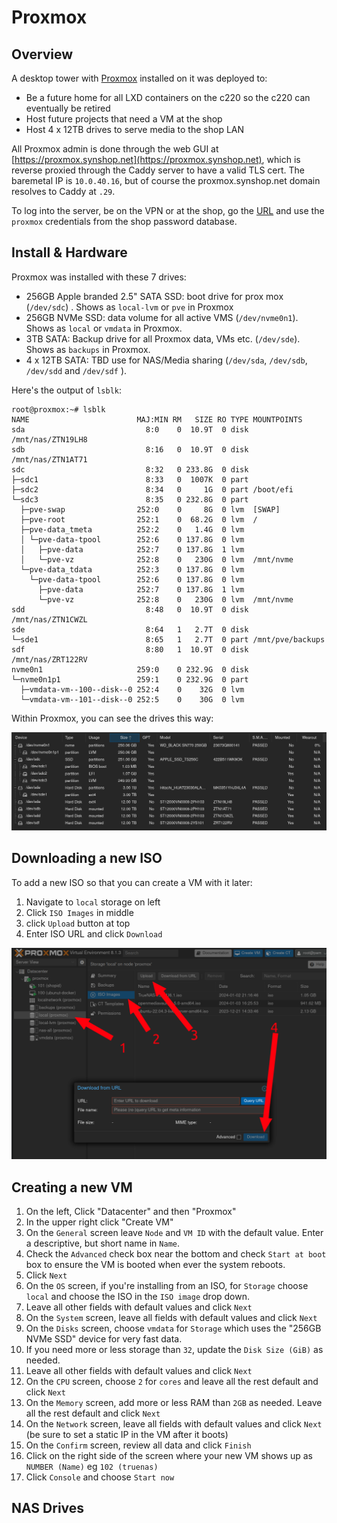 # Proxmox

## Overview

A desktop tower with [Proxmox](https://www.proxmox.com/en/) installed on it was deployed to: 

* Be a future home for all LXD containers on the c220 so the c220 can eventually be retired
* Host future projects that need a VM at the shop
* Host 4 x 12TB drives to serve media to the shop LAN

All Proxmox admin is done through the web GUI at [https://proxmox.synshop.net](https://proxmox.synshop.net), which is reverse proxied through the Caddy server to have a valid TLS cert.  The baremetal IP is `10.0.40.16`, but of course the proxmox.synshop.net domain resolves to Caddy at `.29`.

To log into the server, be on the VPN or at the shop, go the [URL](https://proxmox.synshop.net) and use the `proxmox` credentials from the shop password database.

## Install & Hardware

Proxmox was installed with these 7 drives:

* 256GB Apple branded 2.5" SATA SSD: boot drive for prox mox (`/dev/sdc`) . Shows as `local-lvm` or `pve` in Proxmox
* 256GB NVMe SSD: data volume for all active VMS (`/dev/nvme0n1`). Shows as `local` or `vmdata` in Proxmox.
* 3TB SATA: Backup drive for all Proxmox data, VMs etc. (`/dev/sde`). Shows as `backups` in Proxmox.
* 4 x 12TB SATA: TBD use for NAS/Media sharing (`/dev/sda`, `/dev/sdb`, `/dev/sdd` and `/dev/sdf` ). 

Here's the output of `lsblk`:

```shell
root@proxmox:~# lsblk
NAME                        MAJ:MIN RM   SIZE RO TYPE MOUNTPOINTS
sda                           8:0    0  10.9T  0 disk /mnt/nas/ZTN19LH8
sdb                           8:16   0  10.9T  0 disk /mnt/nas/ZTN1AT71
sdc                           8:32   0 233.8G  0 disk 
├─sdc1                        8:33   0  1007K  0 part 
├─sdc2                        8:34   0     1G  0 part /boot/efi
└─sdc3                        8:35   0 232.8G  0 part 
  ├─pve-swap                252:0    0     8G  0 lvm  [SWAP]
  ├─pve-root                252:1    0  68.2G  0 lvm  /
  ├─pve-data_tmeta          252:2    0   1.4G  0 lvm  
  │ └─pve-data-tpool        252:6    0 137.8G  0 lvm  
  │   ├─pve-data            252:7    0 137.8G  1 lvm  
  │   └─pve-vz              252:8    0   230G  0 lvm  /mnt/nvme
  └─pve-data_tdata          252:3    0 137.8G  0 lvm  
    └─pve-data-tpool        252:6    0 137.8G  0 lvm  
      ├─pve-data            252:7    0 137.8G  1 lvm  
      └─pve-vz              252:8    0   230G  0 lvm  /mnt/nvme
sdd                           8:48   0  10.9T  0 disk /mnt/nas/ZTN1CWZL
sde                           8:64   1   2.7T  0 disk 
└─sde1                        8:65   1   2.7T  0 part /mnt/pve/backups
sdf                           8:80   1  10.9T  0 disk /mnt/nas/ZRT122RV
nvme0n1                     259:0    0 232.9G  0 disk 
└─nvme0n1p1                 259:1    0 232.9G  0 part 
  ├─vmdata-vm--100--disk--0 252:4    0    32G  0 lvm  
  └─vmdata-vm--101--disk--0 252:5    0    30G  0 lvm  
```

Within Proxmox, you can see the drives this way:

![Screenshot of drives in the proxmox mox disks page](./images/proxmox.drives.png)


## Downloading a new ISO 

To add a new  ISO so that you can create a VM with it later:

1. Navigate to `local` storage on left
2. Click `ISO Images` in middle
3. click `Upload` button at top
4. Enter ISO URL and click `Download`

![Screenshot of adding a new ISO with 4 arrows denoting order of steps](./images/new.iso.png)

## Creating a new VM

1. On the left, Click "Datacenter" and then "Proxmox"
2. In the upper right click "Create VM"
3. On the `General` screen leave `Node` and `VM ID` with the default value.  Enter a descriptive, but short name in `Name`.
4. Check the `Advanced` check box near the bottom and check `Start at boot` box to ensure the VM is booted when ever the system reboots.
5. Click `Next`
6. On the `OS` screen, if you're installing from an ISO,  for `Storage` choose `local` and choose the ISO in the `ISO image` drop down.
7. Leave all other fields with default values and click `Next`
8. On the `System` screen, leave all fields with default values and click `Next`
9. On the `Disks` screen, choose `vmdata` for `Storage` which uses the "256GB NVMe SSD" device for very fast data.
10. If you need more or less storage than `32`, update the `Disk Size (GiB)` as needed.
11. Leave all other fields with default values and click `Next`
12. On the `CPU` screen, choose `2` for `cores` and leave all the rest default and click `Next`
13. On the `Memory` screen, add more or less RAM than `2GB` as needed. Leave all the rest default and click `Next`
14. On the `Network` screen, leave all fields with default values and click `Next` (be sure to set a static IP in the VM after it boots)
15. On the `Confirm` screen, review all data and click `Finish` 
16. Click on the right side of the screen where your new VM shows up as `NUMBER (Name)` eg `102 (truenas)`
17. Click `Console` and choose `Start now` 


## NAS Drives


